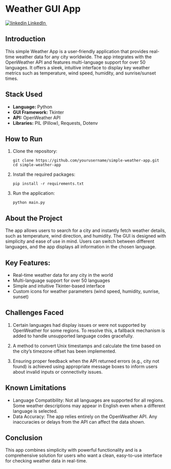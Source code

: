 # Weather GUI App

<p>
  <a href="https://www.linkedin.com/in/yashag1" rel="follow opentowork">
    <img src="https://i.sstatic.net/gVE0j.png" alt="linkedin"> LinkedIn
  </a> &nbsp;
</p>

## Introduction
This simple Weather App is a user-friendly application that provides real-time weather data for any city worldwide. The app integrates with the OpenWeather API and features multi-language support for over 50 languages. It offers a sleek, intuitive interface to display key weather metrics such as temperature, wind speed, humidity, and sunrise/sunset times.

## Stack Used
- **Language:** Python
- **GUI Framework:** Tkinter
- **API:** OpenWeather API
- **Libraries:** PIL (Pillow), Requests, Dotenv

## How to Run
1. Clone the repository:
   ```
   git clone https://github.com/yourusername/simple-weather-app.git
   cd simple-weather-app
2. Install the required packages:
   ```
   pip install -r requirements.txt
3. Run the application:
   ```
   python main.py
## About the Project
The app allows users to search for a city and instantly fetch weather details, such as temperature, wind direction, and humidity. The GUI is designed with simplicity and ease of use in mind. Users can switch between different languages, and the app displays all information in the chosen language.

## Key Features:
- Real-time weather data for any city in the world
- Multi-language support for over 50 languages
- Simple and intuitive Tkinter-based interface
- Custom icons for weather parameters (wind speed, humidity, sunrise, sunset)

## Challenges Faced
1. Certain languages had display issues or were not supported by OpenWeather for some regions. To resolve this, a fallback mechanism is added to handle unsupported language codes gracefully.

2. A method to convert Unix timestamps and calculate the time based on the city’s timezone offset has been implemented.

3. Ensuring proper feedback when the API returned errors (e.g., city not found) is achieved using appropriate message boxes to inform users about invalid inputs or connectivity issues.

## Known Limitations
- Language Compatibility: Not all languages are supported for all regions. Some weather descriptions may appear in English even when a different language is selected.
- Data Accuracy: The app relies entirely on the OpenWeather API. Any inaccuracies or delays from the API can affect the data shown.

## Conclusion
This app combines simplicity with powerful functionality and is a comprehensive solution for users who want a clean, easy-to-use interface for checking weather data in real-time.
